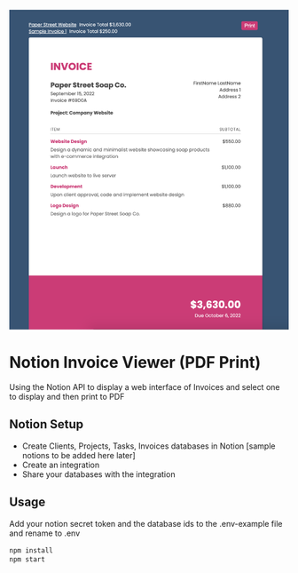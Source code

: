 ![](Notion-Invoice-Viewer.png)

# Notion Invoice Viewer (PDF Print)

Using the Notion API to display a web interface of Invoices and select one to display and then print to PDF

## Notion Setup

- Create Clients, Projects, Tasks, Invoices databases in Notion [sample notions to be added here later]
- Create an integration
- Share your databases with the integration

## Usage

Add your notion secret token and the database ids to the .env-example file and rename to .env

```
npm install
npm start
```
